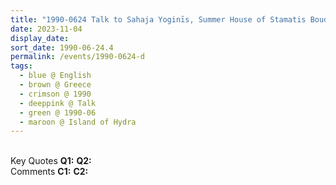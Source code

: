 ```yaml
---
title: "1990-0624 Talk to Sahaja Yoginīs, Summer House of Stamatis Boudouris, Island of Hydra, Greece"
date: 2023-11-04
display_date: 
sort_date: 1990-06-24.4
permalink: /events/1990-0624-d
tags:
  - blue @ English
  - brown @ Greece
  - crimson @ 1990
  - deeppink @ Talk
  - green @ 1990-06
  - maroon @ Island of Hydra
---
```


<br>

<wave-list>
  <list-title color="DarkSeaGreen" width="55">Key Quotes</list-title>
  <list-item color="BlanchedAlmond" width="280"><b>Q1:</b> <i></i></list-item>
  <list-item color="Lavender" width="280"><b>Q2:</b> <i></i></list-item>
</wave-list>

<br>

<wave-list>
  <list-title color="DarkSeaGreen" width="55">Comments</list-title>
  <list-item color="BlanchedAlmond" width="280"><b>C1:</b> <i></i></list-item>
  <list-item color="Lavender" width="280"><b>C2:</b> <i></i></list-item>
</wave-list>